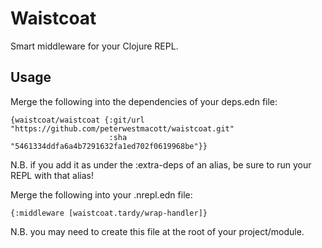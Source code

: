 # Waistcoat

Smart middleware for your Clojure REPL.

## Usage

Merge the following into the dependencies of your deps.edn file:

    {waistcoat/waistcoat {:git/url "https://github.com/peterwestmacott/waistcoat.git"
                          :sha     "5461334ddfa6a4b7291632fa1ed702f0619968be"}}

N.B. if you add it as under the :extra-deps of an alias, be sure to run your REPL with that alias!

Merge the following into your .nrepl.edn file:

    {:middleware [waistcoat.tardy/wrap-handler]}

N.B. you may need to create this file at the root of your project/module.